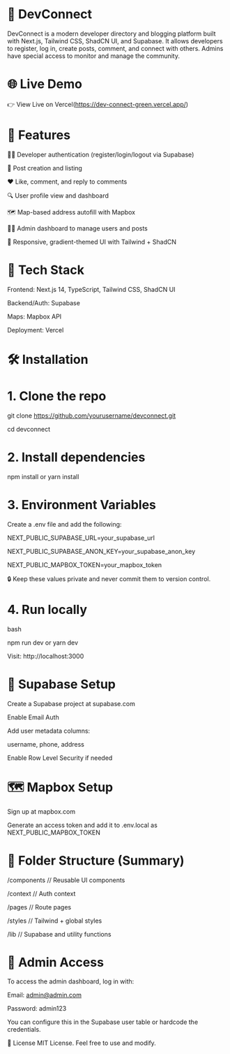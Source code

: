 # 📘 DevConnect
DevConnect is a modern developer directory and blogging platform built with Next.js, Tailwind CSS, ShadCN UI, and Supabase. It allows developers to register, log in, create posts, comment, and connect with others. Admins have special access to monitor and manage the community.

# 🌐 Live Demo
👉 View Live on Vercel(https://dev-connect-green.vercel.app/)

# 📌 Features
🧑‍💻 Developer authentication (register/login/logout via Supabase)

📝 Post creation and listing

❤️ Like, comment, and reply to comments

🔍 User profile view and dashboard

🗺️ Map-based address autofill with Mapbox

👨‍💼 Admin dashboard to manage users and posts

🎨 Responsive, gradient-themed UI with Tailwind + ShadCN

# 🚀 Tech Stack
Frontend: Next.js 14, TypeScript, Tailwind CSS, ShadCN UI

Backend/Auth: Supabase

Maps: Mapbox API

Deployment: Vercel

 # 🛠️ Installation
 # 1. Clone the repo

git clone https://github.com/yourusername/devconnect.git

cd devconnect

# 2. Install dependencies

npm install or yarn install

# 3. Environment Variables
Create a .env file and add the following:

NEXT_PUBLIC_SUPABASE_URL=your_supabase_url

NEXT_PUBLIC_SUPABASE_ANON_KEY=your_supabase_anon_key

NEXT_PUBLIC_MAPBOX_TOKEN=your_mapbox_token

🔒 Keep these values private and never commit them to version control.

# 4. Run locally
bash

npm run dev or yarn dev

Visit: http://localhost:3000

# 🧪 Supabase Setup
Create a Supabase project at supabase.com

Enable Email Auth

Add user metadata columns:

username, phone, address

Enable Row Level Security if needed

# 🗺️ Mapbox Setup
Sign up at mapbox.com

Generate an access token and add it to .env.local as NEXT_PUBLIC_MAPBOX_TOKEN

# 📁 Folder Structure (Summary)

/components      // Reusable UI components

/context         // Auth context

/pages           // Route pages

/styles          // Tailwind + global styles

/lib             // Supabase and utility functions

# 👮 Admin Access
To access the admin dashboard, log in with:

Email: admin@admin.com

Password: admin123

You can configure this in the Supabase user table or hardcode the credentials.

📄 License
MIT License. Feel free to use and modify.
